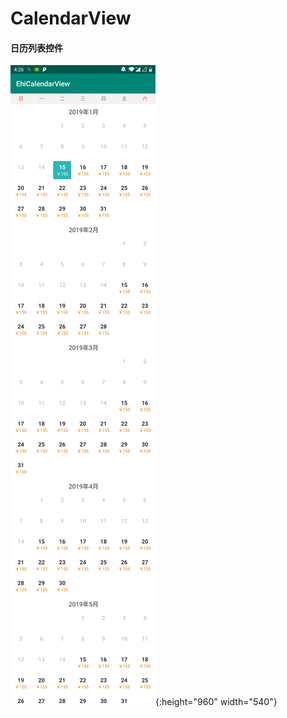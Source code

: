 # CalendarView
#### 日历列表控件
![image](https://github.com/Edison0716/CalendarView/blob/master/screen_shot/calendar_view.jpg){:height="960" width="540"}
